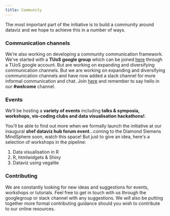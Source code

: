 ```yaml
---
title: Community
---
```


The most important part of the initiative is to build a community around dataviz and we hope to achieve this in a number of ways.

### Communication channels

We’re also working on developing a community communication framework. We’ve started with a **TUoS google group** which can be joined [here](https://groups.google.com/a/sheffield.ac.uk/forum/?hl=en#!forum/shef_dataviz-group) through a TUoS google account. But are working on expanding and diversifying communication channels. But we are working on expanding and diversifying communication channels and have now added a slack channel for more informal communication and chat. Join [here](https://join.slack.com/t/shef-dataviz/signup) and remember to say hello in our **#welcome** channel.

### Events

We’ll be hosting a **variety of events** including **talks & symposia, workshops, vis-coding clubs and data visualisation hackathons!**. 

You'll be able to find out more when we formally launch the initiative at our inaugural **shef dataviz hub forum event**...coming to the Diamond Siemens MindSphere soon, watch this space! But just to give an idea, here's a selection of workshops in the pipeline:

1. Data visualisation in R
1. R, htmlwidgets & Shiny 
1. Dataviz using vegalite

### Contributing

We are constantly looking for new ideas and suggestions for events, workshops or tutorials. Feel free to get in touch with us through the googlegroup or slack channel with any suggestions. We will also be putting together more formal contributing guidance should you wish to contribute to our online resources.

